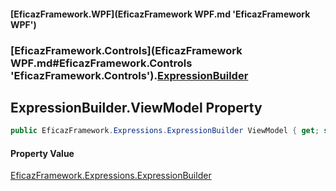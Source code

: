 #### [EficazFramework.WPF](EficazFramework WPF.md 'EficazFramework WPF')
### [EficazFramework.Controls](EficazFramework WPF.md#EficazFramework.Controls 'EficazFramework.Controls').[ExpressionBuilder](EficazFramework.Controls/ExpressionBuilder.md 'EficazFramework.Controls.ExpressionBuilder')

## ExpressionBuilder.ViewModel Property

```csharp
public EficazFramework.Expressions.ExpressionBuilder ViewModel { get; set; }
```

#### Property Value
[EficazFramework.Expressions.ExpressionBuilder](https://docs.microsoft.com/en-us/dotnet/api/EficazFramework.Expressions.ExpressionBuilder 'EficazFramework.Expressions.ExpressionBuilder')